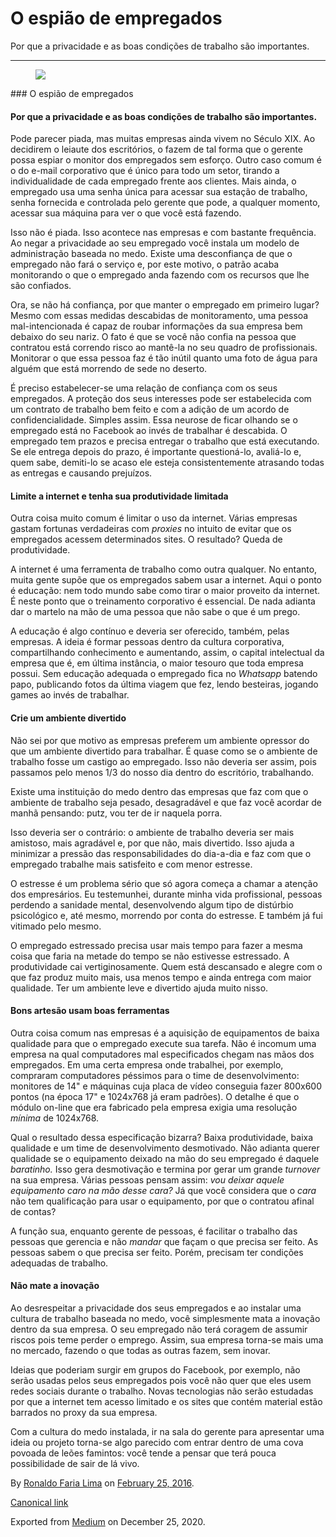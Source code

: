 O espião de empregados
======================

Por que a privacidade e as boas condições de trabalho são importantes.

------------------------------------------------------------------------

<figure>
<img src="https://cdn-images-1.medium.com/max/800/1*zy2_QBN8T7h-SIIf7pnn-A.jpeg" class="graf-image" />
</figure>### O espião de empregados

#### Por que a privacidade e as boas condições de trabalho são importantes.

Pode parecer piada, mas muitas empresas ainda vivem no Século XIX. Ao
decidirem o leiaute dos escritórios, o fazem de tal forma que o gerente
possa espiar o monitor dos empregados sem esforço. Outro caso comum é o
do e-mail corporativo que é único para todo um setor, tirando a
individualidade de cada empregado frente aos clientes. Mais ainda, o
empregado usa uma senha única para acessar sua estação de trabalho,
senha fornecida e controlada pelo gerente que pode, a qualquer momento,
acessar sua máquina para ver o que você está fazendo.

Isso não é piada. Isso acontece nas empresas e com bastante frequência.
Ao negar a privacidade ao seu empregado você instala um modelo de
administração baseada no medo. Existe uma desconfiança de que o
empregado não fará o serviço e, por este motivo, o patrão acaba
monitorando o que o empregado anda fazendo com os recursos que lhe são
confiados.

Ora, se não há confiança, por que manter o empregado em primeiro lugar?
Mesmo com essas medidas descabidas de monitoramento, uma pessoa
mal-intencionada é capaz de roubar informações da sua empresa bem
debaixo do seu nariz. O fato é que se você não confia na pessoa que
contratou está correndo risco ao mantê-la no seu quadro de
profissionais. Monitorar o que essa pessoa faz é tão inútil quanto uma
foto de água para alguém que está morrendo de sede no deserto.

É preciso estabelecer-se uma relação de confiança com os seus
empregados. A proteção dos seus interesses pode ser estabelecida com um
contrato de trabalho bem feito e com a adição de um acordo de
confidencialidade. Simples assim. Essa neurose de ficar olhando se o
empregado está no Facebook ao invés de trabalhar é descabida. O
empregado tem prazos e precisa entregar o trabalho que está executando.
Se ele entrega depois do prazo, é importante questioná-lo, avaliá-lo e,
quem sabe, demiti-lo se acaso ele esteja consistentemente atrasando
todas as entregas e causando prejuízos.

#### Limite a internet e tenha sua produtividade limitada

Outra coisa muito comum é limitar o uso da internet. Várias empresas
gastam fortunas verdadeiras com *proxies* no intuito de evitar que os
empregados acessem determinados sites. O resultado? Queda de
produtividade.

A internet é uma ferramenta de trabalho como outra qualquer. No entanto,
muita gente supõe que os empregados sabem usar a internet. Aqui o ponto
é educação: nem todo mundo sabe como tirar o maior proveito da internet.
É neste ponto que o treinamento corporativo é essencial. De nada adianta
dar o martelo na mão de uma pessoa que não sabe o que é um prego.

A educação é algo contínuo e deveria ser oferecido, também, pelas
empresas. A ideia é formar pessoas dentro da cultura corporativa,
compartilhando conhecimento e aumentando, assim, o capital intelectual
da empresa que é, em última instância, o maior tesouro que toda empresa
possui. Sem educação adequada o empregado fica no *Whatsapp* batendo
papo, publicando fotos da última viagem que fez, lendo besteiras,
jogando games ao invés de trabalhar.

#### Crie um ambiente divertido

Não sei por que motivo as empresas preferem um ambiente opressor do que
um ambiente divertido para trabalhar. É quase como se o ambiente de
trabalho fosse um castigo ao empregado. Isso não deveria ser assim, pois
passamos pelo menos 1/3 do nosso dia dentro do escritório, trabalhando.

Existe uma instituição do medo dentro das empresas que faz com que o
ambiente de trabalho seja pesado, desagradável e que faz você acordar de
manhã pensando: putz, vou ter de ir naquela porra.

Isso deveria ser o contrário: o ambiente de trabalho deveria ser mais
amistoso, mais agradável e, por que não, mais divertido. Isso ajuda a
minimizar a pressão das responsabilidades do dia-a-dia e faz com que o
empregado trabalhe mais satisfeito e com menor estresse.

O estresse é um problema sério que só agora começa a chamar a atenção
dos empresários. Eu testemunhei, durante minha vida profissional,
pessoas perdendo a sanidade mental, desenvolvendo algum tipo de
distúrbio psicológico e, até mesmo, morrendo por conta do estresse. E
também já fui vitimado pelo mesmo.

O empregado estressado precisa usar mais tempo para fazer a mesma coisa
que faria na metade do tempo se não estivesse estressado. A
produtividade cai vertiginosamente. Quem está descansado e alegre com o
que faz produz muito mais, usa menos tempo e ainda entrega com maior
qualidade. Ter um ambiente leve e divertido ajuda muito nisso.

#### Bons artesão usam boas ferramentas

Outra coisa comum nas empresas é a aquisição de equipamentos de baixa
qualidade para que o empregado execute sua tarefa. Não é incomum uma
empresa na qual computadores mal especificados chegam nas mãos dos
empregados. Em uma certa empresa onde trabalhei, por exemplo, compraram
computadores péssimos para o time de desenvolvimento: monitores de 14" e
máquinas cuja placa de vídeo conseguia fazer 800x600 pontos (na época
17" e 1024x768 já eram padrões). O detalhe é que o módulo on-line que
era fabricado pela empresa exigia uma resolução *mínima* de 1024x768.

Qual o resultado dessa especificação bizarra? Baixa produtividade, baixa
qualidade e um time de desenvolvimento desmotivado. Não adianta querer
qualidade se o equipamento deixado na mão do seu empregado é daquele
*baratinho.* Isso gera desmotivação e termina por gerar um grande
*turnover* na sua empresa. Várias pessoas pensam assim: *vou deixar
aquele equipamento caro na mão desse cara?* Já que você considera que o
*cara* não tem qualificação para usar o equipamento, por que o contratou
afinal de contas?

A função sua, enquanto gerente de pessoas, é facilitar o trabalho das
pessoas que gerencia e não *mandar* que façam o que precisa ser feito.
As pessoas sabem o que precisa ser feito. Porém, precisam ter condições
adequadas de trabalho.

#### Não mate a inovação

Ao desrespeitar a privacidade dos seus empregados e ao instalar uma
cultura de trabalho baseada no medo, você simplesmente mata a inovação
dentro da sua empresa. O seu empregado não terá coragem de assumir
riscos pois teme perder o emprego. Assim, sua empresa torna-se mais uma
no mercado, fazendo o que todas as outras fazem, sem inovar.

Ideias que poderiam surgir em grupos do Facebook, por exemplo, não serão
usadas pelos seus empregados pois você não quer que eles usem redes
sociais durante o trabalho. Novas tecnologias não serão estudadas por
que a internet tem acesso limitado e os sites que contém material estão
barrados no proxy da sua empresa.

Com a cultura do medo instalada, ir na sala do gerente para apresentar
uma ideia ou projeto torna-se algo parecido com entrar dentro de uma
cova povoada de leões famintos: você tende a pensar que terá pouca
possibilidade de sair de lá vivo.

By
<a href="https://medium.com/@ronaldolima" class="p-author h-card">Ronaldo Faria Lima</a>
on [February 25, 2016](https://medium.com/p/21a4f71ea75).

<a href="https://medium.com/@ronaldolima/o-espi%C3%A3o-de-empregados-21a4f71ea75" class="p-canonical">Canonical link</a>

Exported from [Medium](https://medium.com) on December 25, 2020.
